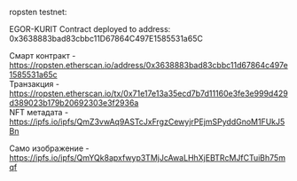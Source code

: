 ropsten testnet: 

EGOR-KURIT
Contract deployed to address: 0x3638883bad83cbbc11D67864C497E1585531a65C

Смарт контракт - https://ropsten.etherscan.io/address/0x3638883bad83cbbc11d67864c497e1585531a65c \
Транзакция - https://ropsten.etherscan.io/tx/0x71e17e13a35ecd7b7d11160e3fe3e999d429d389023b179b20692303e3f2936a \
NFT метадата - https://ipfs.io/ipfs/QmZ3vwAq9ASTcJxFrgzCewyjrPEjmSPyddGnoM1FUkJ5Bn 

Само изображение - https://ipfs.io/ipfs/QmYQk8apxfwyp3TMjJcAwaLHhXjEBTRcMJfCTuiBh75mqf
